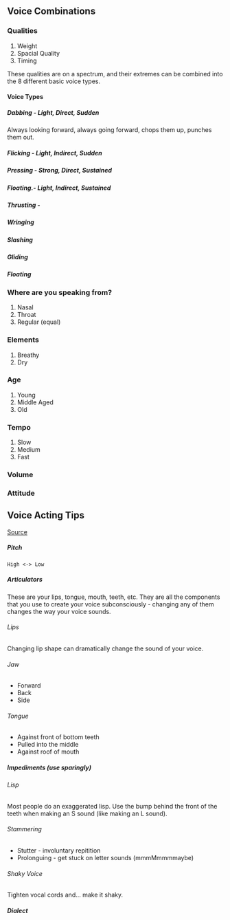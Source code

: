 ## Voice Combinations

### Qualities
1. Weight
2. Spacial Quality
3. Timing
	
These qualities are on a spectrum, and their extremes can be combined into the 8 different basic voice types.
#### Voice Types

##### Dabbing - Light, Direct, Sudden

Always looking forward, always going forward, chops them up, punches them out.

##### Flicking - Light, Indirect, Sudden

##### Pressing - Strong, Direct, Sustained

##### Floating.- Light, Indirect, Sustained

##### Thrusting - 

##### Wringing

##### Slashing

##### Gliding

##### Floating
	
### Where are you speaking from?

1. Nasal
2. Throat
3. Regular (equal)
	
### Elements

1. Breathy
2. Dry

### Age

1. Young
2. Middle Aged
3. Old

### Tempo

1. Slow
2. Medium
3. Fast

### Volume

### Attitude

## Voice Acting Tips
[Source](https://www.youtube.com/watch?v=mydvmaHgcTw)

##### Pitch
	High <-> Low

##### Articulators

These are your lips, tongue, mouth, teeth, etc. They are all the components that you use to create your voice subconsciously - changing any of them changes the way your voice sounds.

###### Lips

Changing lip shape can dramatically change the sound of your voice.

###### Jaw
 - Forward
 - Back
 - Side

###### Tongue

- Against front of bottom teeth
- Pulled into the middle
- Against roof of mouth
	
##### Impediments (use sparingly)

###### Lisp

Most people do an exaggerated lisp. Use the bump behind the front of the teeth when making an S sound (like making an L sound).

###### Stammering

- Stutter - involuntary repitition
- Prolonguing - get stuck on letter sounds (mmmMmmmmaybe)

###### Shaky Voice

Tighten vocal cords and... make it shaky.




##### Dialect